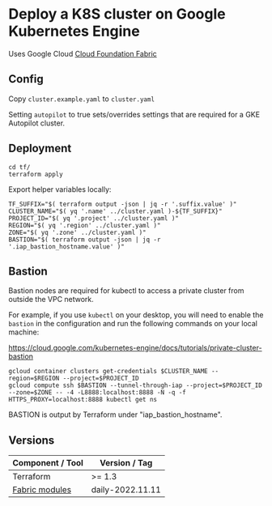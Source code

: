 # Deploy a K8S cluster on Google Kubernetes Engine

Uses Google Cloud [Cloud Foundation Fabric](https://github.com/GoogleCloudPlatform/cloud-foundation-fabric/)

## Config

Copy `cluster.example.yaml` to `cluster.yaml`

Setting `autopilot` to true sets/overrides settings that are required for a GKE Autopilot cluster.

## Deployment

```shell
cd tf/
terraform apply
```

Export helper variables locally:

```shell
TF_SUFFIX="$( terraform output -json | jq -r '.suffix.value' )"
CLUSTER_NAME="$( yq '.name' ../cluster.yaml )-${TF_SUFFIX}"
PROJECT_ID="$( yq '.project' ../cluster.yaml )"
REGION="$( yq '.region' ../cluster.yaml )"
ZONE="$( yq '.zone' ../cluster.yaml )"
BASTION="$( terraform output -json | jq -r '.iap_bastion_hostname.value' )"
```

## Bastion

Bastion nodes are required for kubectl to access a private cluster from outside the VPC network.

For example, if you use `kubectl` on your desktop, you will need to enable the `bastion` in the configuration and run the following commands on your local machine:

https://cloud.google.com/kubernetes-engine/docs/tutorials/private-cluster-bastion

```shell
gcloud container clusters get-credentials $CLUSTER_NAME --region=$REGION --project=$PROJECT_ID
gcloud compute ssh $BASTION --tunnel-through-iap --project=$PROJECT_ID --zone=$ZONE -- -4 -L8888:localhost:8888 -N -q -f
HTTPS_PROXY=localhost:8888 kubectl get ns
```

BASTION is output by Terraform under "iap_bastion_hostname".

## Versions

| Component / Tool | Version / Tag |
| ---       | ---     |
| Terraform | >= 1.3 |
| [Fabric modules](https://github.com/GoogleCloudPlatform/cloud-foundation-fabric/) | daily-2022.11.11 |

